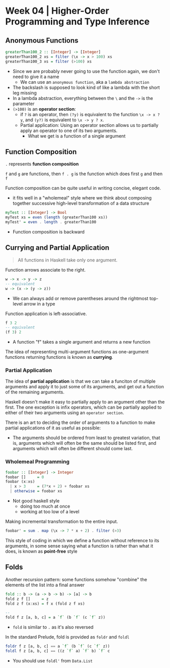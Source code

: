 # Week 04 | Higher-Order Programming and Type Inference

## Anonymous Functions

```haskell
greaterThan100_2 :: [Integer] -> [Integer]
greaterThan100_2 xs = filter (\x -> x > 100) xs
greaterThan100_3 xs = filter (>100) xs
```
- Since we are probably never going to use the function again, we don't need to give it a name
  - We can use an `anonymous function`, aka a `lambda abstraction`
- The backslash is supposed to look kind of like a lambda with the short leg missing
- In a lambda abstraction, everything between the `\` and the `->` is the parameter
- `(>100)` is an **operator section**: 
  - if `?` is an operator, then `(?y)` is equivalent to the function `\x -> x ? y`, and `(y?)` is equivalent to `\x -> y ? x`. 
  - Partial application: Using an operator section allows us to partially apply an operator to one of its two arguments.
    - What we get is a function of a single argument


## Function Composition

`.` represents **function composition**

`f` and `g` are functions, then `f . g` is the function which does first `g` and then `f`

Function composition can be quite useful in writing concise, elegant code. 
- it fits well in a "wholemeal" style where we think about composing together successive high-level transformation of a data structure

```haskell
myTest :: [Integer] -> Bool
myTest xs = even (length (greaterThan100 xs))
myTest' = even . length . greaterThan100
```

- Function composition is backward

## Currying and Partial Application

> All functions in Haskell take only one argument. 

Function arrows associate to the right.

```haskell
w -> x -> y -> z
-- equivalent
w -> (x -> (y -> z))
```

- We can always add or remove parentheses around the rightmost top-level arrow in a type

Function application is left-associative. 

```haskell
f 3 2
-- equivalent
(f 3) 2
```

- A function "f" takes a single argument and returns a new function

The idea of representing multi-argument functions as one-argument functions returning functions is known as **currying**.


### Partial Application

The idea of **partial application** is that we can take a funciton of multiple arguments and apply it to just some of its arguments, and get out a function of the remaining arguments. 

Haskell doesn't make it easy to partially apply to an argument other than the first.
The one exception is infix operators, which can be partially applied to either of their two arguments using an `operator section`. 

There is an art to deciding the order of arguments to a function to make partial applications of it as useful as possible:
- The arguments should be ordered from least to greatest variation, that is, arguments which will often be the same should be listed first, and arguments which will often be different should come last. 

### Wholemeal Programming

```haskell
foobar :: [Integer] -> Integer
foobar []     = 0
foobar (x:xs)
  | x > 3     = (7*x + 2) + foobar xs
  | otherwise = foobar xs
```
- Not good haskell style
  - doing too much at once
  - working at too low of a level

Making incremental transformation to the entire input.

```haskell
foobar' = sum . map (\x -> 7 * x + 2) . filter (>3)
```

This style of coding in which we define a function without reference to its arguments, in some sense saying what a function is rather than what it does, is known as **point-free** style

## Folds

Another recursion pattern: some functions somehow "combine" the elements of the list into a final answer

```haskell
fold :: b -> (a -> b -> b) -> [a] -> b
fold z f []     = z
fold z f (x:xs) = f x (fold z f xs)

--
fold f z [a, b, c] = a `f` (b `f` (c `f` z))
```

- `fold` is similar to `.` as it's also reversed

In the standard Prelude, fold is provided as `foldr` and `foldl`

```haskell
foldr f z [a, b, c] == a `f` (b `f` (c `f` z))
foldl f z [a, b, c] == ((z `f` a) `f` b) `f` c
```

- You should use `foldl'` from `Data.List`